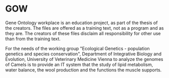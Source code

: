 # GOW
Gene Ontology workplace is an education project, as part of the thesis of the creators. The files are offered as a training text, not as a program and as they are. The creators of these files disclaim all responsibility for other use than from the training text.

For the needs of the working group "Ecological Genetics - population genetics and species conservation", Department of Integrative Biology and Evolution, University of Veterinary Medicine Vienna to analyze the genomes of Camels is to provide an IT system that the study of lipid metabolism, water balance, the wool production and the functions the muscle supports.
